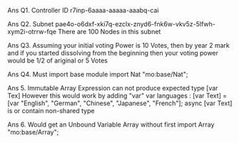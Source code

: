 Ans Q1. Controller ID r7inp-6aaaa-aaaaa-aaabq-cai

Ans Q2. Subnet  pae4o-o6dxf-xki7q-ezclx-znyd6-fnk6w-vkv5z-5lfwh-xym2i-otrrw-fqe
        There are 100 Nodes in this subnet

Ans Q3.  Assuming your initial voting Power is 10 Votes, then by year 2 mark and if you started dissolving from the beginning then your voting power would be 1/2 of ariginal or 5 Votes       


Ans Q4. Must import base module
        import Nat "mo:base/Nat";


Ans 5. Immutable Array Expression can not produce expected type [var Tex]
 However this would work by adding "var" 
        var languages : [var Text] = [var "English", "German", "Chinese", "Japanese", "French"];
 async [var Text] is or contain non-shared type


Ans 6. Would get an Unbound Variable Array without first
        import Array "mo:base/Array";
